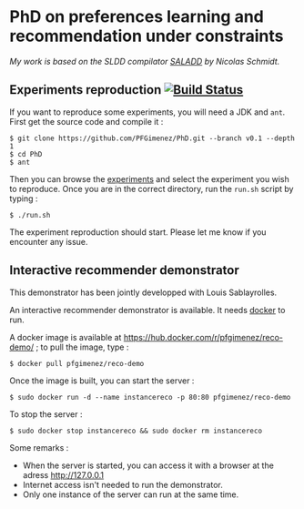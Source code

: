# PhD on preferences learning and recommendation under constraints

_My work is based on the SLDD compilator [SALADD](https://github.com/SchmidtNicolas/SALADD) by Nicolas Schmidt._

## Experiments reproduction [![Build Status](https://travis-ci.org/PFGimenez/PhD.svg?branch=master)](https://travis-ci.org/PFGimenez/PhD)

If you want to reproduce some experiments, you will need a JDK and `ant`. First get the source code and compile it :

    $ git clone https://github.com/PFGimenez/PhD.git --branch v0.1 --depth 1 
    $ cd PhD
    $ ant

Then you can browse the [experiments](https://github.com/PFGimenez/PhD/tree/master/experiments) and select the experiment you wish to reproduce. Once you are in the correct directory, run the `run.sh` script by typing :

    $ ./run.sh

The experiment reproduction should start. Please let me know if you encounter any issue.

## Interactive recommender demonstrator

This demonstrator has been jointly developped with Louis Sablayrolles.

An interactive recommender demonstrator is available. It needs [docker](https://docs.docker.com/engine/installation/) to run.

A docker image is available at https://hub.docker.com/r/pfgimenez/reco-demo/ ; to pull the image, type :

    $ docker pull pfgimenez/reco-demo

Once the image is built, you can start the server :

    $ sudo docker run -d --name instancereco -p 80:80 pfgimenez/reco-demo

To stop the server :

    $ sudo docker stop instancereco && sudo docker rm instancereco

Some remarks :

- When the server is started, you can access it with a browser at the adress http://127.0.0.1
- Internet access isn't needed to run the demonstrator.
- Only one instance of the server can run at the same time.
